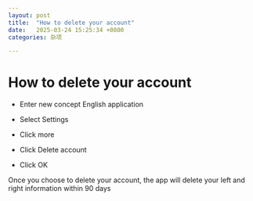 ```yaml
---
layout: post
title:  "How to delete your account"
date:   2025-03-24 15:25:34 +0800
categories: 杂项

---
```


# How to delete your account

- Enter new concept English application

- Select Settings

- Click more

- Click Delete account

- Click OK

Once you choose to delete your account, the app will delete your left and right information within 90 days
